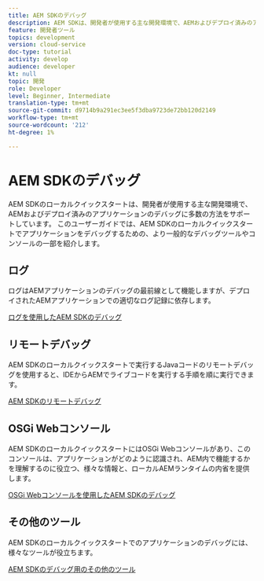 ```yaml
---
title: AEM SDKのデバッグ
description: AEM SDKは、開発者が使用する主な開発環境で、AEMおよびデプロイ済みのアプリケーションのデバッグに多数の方法をサポートしています。
feature: 開発者ツール
topics: development
version: cloud-service
doc-type: tutorial
activity: develop
audience: developer
kt: null
topic: 開発
role: Developer
level: Beginner, Intermediate
translation-type: tm+mt
source-git-commit: d9714b9a291ec3ee5f3dba9723de72bb120d2149
workflow-type: tm+mt
source-wordcount: '212'
ht-degree: 1%

---
```



# AEM SDKのデバッグ

AEM SDKのローカルクイックスタートは、開発者が使用する主な開発環境で、AEMおよびデプロイ済みのアプリケーションのデバッグに多数の方法をサポートしています。 このユーザーガイドでは、AEM SDKのローカルクイックスタートでアプリケーションをデバッグするための、より一般的なデバッグツールやコンソールの一部を紹介します。

## ログ

ログはAEMアプリケーションのデバッグの最前線として機能しますが、デプロイされたAEMアプリケーションでの適切なログ記録に依存します。

[ログを使用したAEM SDKのデバッグ](./logs.md)

## リモートデバッグ

AEM SDKのローカルクイックスタートで実行するJavaコードのリモートデバッグを使用すると、IDEからAEMでライブコードを実行する手順を順に実行できます。

[AEM SDKのリモートデバッグ](./remote-debugging.md)

## OSGi Webコンソール

AEM SDKのローカルクイックスタートにはOSGi Webコンソールがあり、このコンソールは、アプリケーションがどのように認識され、AEM内で機能するかを理解するのに役立つ、様々な情報と、ローカルAEMランタイムの内省を提供します。

[OSGi Webコンソールを使用したAEM SDKのデバッグ](./osgi-web-consoles.md)

## その他のツール

AEM SDKのローカルクイックスタートでのアプリケーションのデバッグには、様々なツールが役立ちます。

[AEM SDKのデバッグ用のその他のツール](./other-tools.md)

